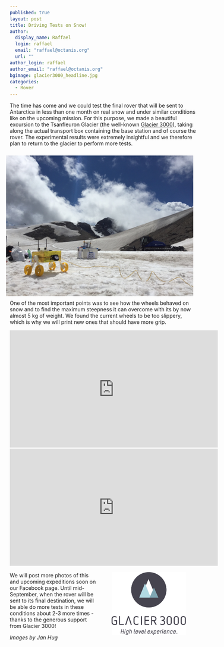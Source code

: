 ```yaml
---
published: true
layout: post
title: Driving Tests on Snow!
author: 
  display_name: Raffael
  login: raffael
  email: "raffael@octanis.org"
  url: ""
author_login: raffael
author_email: "raffael@octanis.org"
bgimage: glacier3000_headline.jpg
categories: 
  - Rover
---
```


The time has come and we could test the final rover that will be sent to Antarctica in less than one month on real snow and under similar conditions like on the upcoming mission. For this purpose, we made a beautiful excursion to the Tsanfleuron Glacier (the well-known <a href="http://www.glacier3000.ch/">Glacier 3000</a>), taking along the actual transport box containing the base station and of course the rover. The experimental results were extremely insightful and we therefore plan to return to the glacier to perform more tests. 

<img src="/img/glacier_test.jpg" style="float:right; max-width:100%; margin:10px 10px 10px 30px" />


One of the most important points was to see how the wheels behaved on snow and to find the maximum steepness it can overcome with its by now almost 5 kg of weight. We found the current wheels to be too slippery, which is why we will print new ones that should have more grip.

<center>
<iframe width="560" height="315" src="https://www.youtube.com/embed/NLQ6wH7UAZ4" frameborder="0" allowfullscreen></iframe>
<br/>

<iframe width="560" height="315" src="https://www.youtube.com/embed/nOQPfrgZmxo" frameborder="0" allowfullscreen></iframe>
</center>

<p><a href="http://www.glacier3000.ch/" target="_blank"  onclick="javascript:_paq.push(['trackEvent', 'cta', 'bluebird']);"><img src="/img/Glacier3000_Logo_Claim_rgb.png" style="float:right; max-width:100%;width:200px;margin:0px 30px 10px 40px" /></a></p>
We will post more photos of this and upcoming expeditions soon on our Facebook page. Until mid-September, when the rover will be sent to its final destination, we will be able do more tests in these conditions about 2-3 more times - thanks to the generous support from Glacier 3000!




<i> Images by Jan Hug</i>
